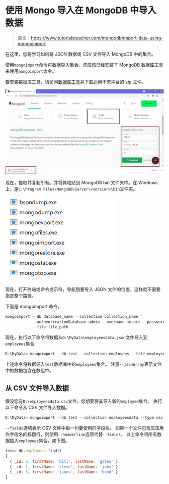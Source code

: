 # 使用 Mongo 导入在 MongoDB 中导入数据

> 原文：<https://www.tutorialsteacher.com/mongodb/import-data-using-mongoimport>

在这里，您将学习如何将 JSON 数据或 CSV 文件导入 MongoDB 中的集合。

使用`mongoimport`命令将数据导入集合。您应该已经安装了 [MongoDB 数据库工具](https://www.mongodb.com/try/download/database-tools)来使用`mongoimport`命令。

要安装数据库工具，请访问[数据库工具](https://www.mongodb.com/try/download/database-tools)并下载适用于您平台的 zip 文件。

![](img/0ebd8eae0e6db057ae495a7bbe23fe22.png)

现在，提取并复制所有。并将其粘贴到 MongoDB bin 文件夹中。在 Windows 上，是`C:\Program Files\MongoDB\Server\<version>\bin`文件夹。

![](img/66ed8cdfb1ea64cdd748e9acabdc716a.png)

现在，打开终端或命令提示符，导航到要导入 JSON 文件的位置，这样就不需要指定整个路径。

下面是 mongoimport 命令。

```js
mongoimport --db database_name --collection collection_name ^
            --authenticationDatabase admin --username <user> --password <password> ^
            --file file_path 

```

现在，执行以下命令将数据从`D:\MyData\employeesdata.json`文件导入到`employees`集合

```js
D:\MyData> mongoimport --db test --collection employees --file employeesdata.json --jsonArray
```

上述命令将数据导入`test`数据库中的`employees`集合。 注意`--jsonArray`表示文件中的数据包含在数组中。

## 从 CSV 文件导入数据

假设您有`D:\employeesdata.csv`文件，您想要将其导入新的`employee`集合。 执行以下命令从 CSV 文件导入数据。

```js
D:\MyData> mongoimport --db test --collection employeesdata --type csv --file employees.csv --fields _id,firstName,lastName
```

`--fields`选项表示 CSV 文件中每一列要使用的字段名。 如果一个文件包含应该用作字段名的标题行，则使用`--headerline`选项代替`--fields`。 以上命令将所有数据插入`employees`集合，如下图。

```js
test> db.employees.find()
[
  { _id: 2, firstName: 'bill', lastName: 'gates' },
  { _id: 1, firstName: 'steve', lastName: 'jobs' },
  { _id: 3, firstName: 'james', lastName: 'bond' }
]

```